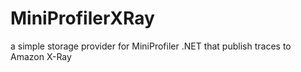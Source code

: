 # MiniProfilerXRay
a simple storage provider for MiniProfiler .NET that publish traces to Amazon X-Ray
